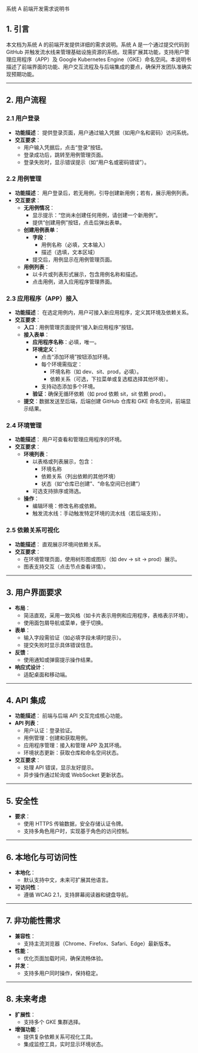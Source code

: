 
系统 A 前端开发需求说明书

## 1. 引言

本文档为系统 A 的前端开发提供详细的需求说明。系统 A 是一个通过提交代码到 GitHub 并触发流水线来管理基础设施资源的系统。现需扩展其功能，支持用户管理应用程序（APP）及 Google Kubernetes Engine（GKE）命名空间。本说明书描述了前端界面的功能、用户交互流程及与后端集成的要点，确保开发团队准确实现预期功能。

------

## 2. 用户流程

### 2.1 用户登录

- **功能描述**：
  提供登录页面，用户通过输入凭据（如用户名和密码）访问系统。
- **交互要求**：
  - 用户输入凭据后，点击“登录”按钮。
  - 登录成功后，跳转至用例管理页面。
  - 登录失败时，显示错误提示（如“用户名或密码错误”）。

### 2.2 用例管理

- **功能描述**：
  用户登录后，若无用例，引导创建新用例；若有，展示用例列表。
- **交互要求**：
  - **无用例情况**：
    - 显示提示：“您尚未创建任何用例，请创建一个新用例”。
    - 提供“创建用例”按钮，点击后弹出表单。
  - **创建用例表单**：
    - **字段**：
      - 用例名称（必填，文本输入）
      - 描述（选填，文本区域）
    - 提交后，用例显示在用例管理页面。
  - **用例列表**：
    - 以卡片或列表形式展示，包含用例名称和描述。
    - 点击用例，进入应用程序管理界面。

### 2.3 应用程序（APP）接入

- **功能描述**：
  在选定用例内，用户可接入新应用程序，定义其环境及依赖关系。
- **交互要求**：
  - **入口**：用例管理页面提供“接入新应用程序”按钮。
  - **接入表单**：
    - **应用程序名称**：必填，唯一。
    - **环境定义**：
      - 点击“添加环境”按钮添加环境。
      - 每个环境需指定：
        - 环境名称（如 dev、sit、prod，必填）。
        - 依赖关系（可选，下拉菜单或复选框选择其他环境）。
      - 支持动态添加多个环境。
    - **验证**：确保无循环依赖（如 prod 依赖 sit，sit 依赖 prod）。
  - **提交**：数据发送至后端，后端创建 GitHub 仓库和 GKE 命名空间，前端显示结果。

### 2.4 环境管理

- **功能描述**：
  用户可查看和管理应用程序的环境。
- **交互要求**：
  - **环境列表**：
    - 以表格或列表展示，包含：
      - 环境名称
      - 依赖关系（列出依赖的其他环境）
      - 状态（如“仓库已创建”、“命名空间已创建”）
    - 可选支持排序或筛选。
  - **操作**：
    - 编辑环境：修改名称或依赖。
    - 触发流水线：手动触发特定环境的流水线（若后端支持）。

### 2.5 依赖关系可视化

- **功能描述**：
  直观展示环境间依赖关系。
- **交互要求**：
  - 在环境管理页面，使用树形图或图形（如 dev → sit → prod）展示。
  - 图表支持交互（点击节点查看详情）。

------

## 3. 用户界面要求

- **布局**：
  - 简洁直观，采用一致风格（如卡片表示用例和应用程序，表格表示环境）。
  - 使用面包屑导航或菜单，便于切换。
- **表单**：
  - 输入字段需验证（如必填字段未填时提示）。
  - 提交失败时显示具体错误信息。
- **反馈**：
  - 使用通知或弹窗提示操作结果。
- **响应式设计**：
  - 适配桌面和移动端。

------

## 4. API 集成

- **功能描述**：
  前端与后端 API 交互完成核心功能。
- **API 列表**：
  - 用户认证：登录验证。
  - 用例管理：创建和获取用例。
  - 应用程序管理：接入和管理 APP 及其环境。
  - 环境状态更新：获取仓库和命名空间状态。
- **交互要求**：
  - 处理 API 错误，显示友好提示。
  - 异步操作通过轮询或 WebSocket 更新状态。

------

## 5. 安全性

- **要求**：
  - 使用 HTTPS 传输数据，安全存储认证令牌。
  - 支持多角色用户时，实现基于角色的访问控制。

------

## 6. 本地化与可访问性

- **本地化**：
  - 默认支持中文，未来可扩展其他语言。
- **可访问性**：
  - 遵循 WCAG 2.1，支持屏幕阅读器和键盘导航。

------

## 7. 非功能性需求

- **兼容性**：
  - 支持主流浏览器（Chrome、Firefox、Safari、Edge）最新版本。
- **性能**：
  - 优化页面加载时间，确保流畅体验。
- **并发**：
  - 支持多用户同时操作，保持稳定。

------

## 8. 未来考虑

- **扩展性**：
  - 支持多个 GKE 集群选择。
- **增强功能**：
  - 提供复杂依赖关系可视化工具。
  - 集成监控工具，实时显示环境状态。
